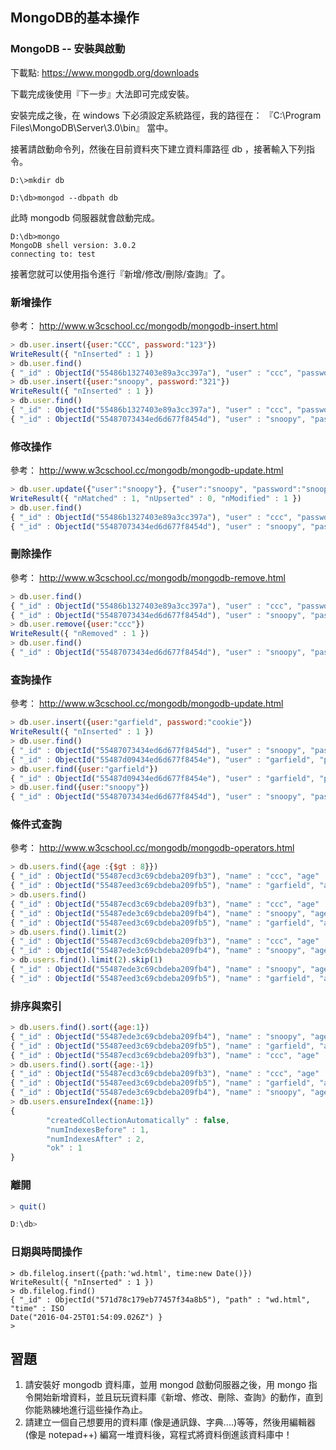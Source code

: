 ## MongoDB的基本操作

### MongoDB -- 安裝與啟動

下載點: <https://www.mongodb.org/downloads>

下載完成後使用『下一步』大法即可完成安裝。

安裝完成之後，在 windows 下必須設定系統路徑，我的路徑在： 『C:\Program Files\MongoDB\Server\3.0\bin』 當中。

接著請啟動命令列，然後在目前資料夾下建立資料庫路徑 db ，接著輸入下列指令。

```
D:\>mkdir db

D:\db>mongod --dbpath db
```

此時 mongodb 伺服器就會啟動完成。

```
D:\db>mongo
MongoDB shell version: 3.0.2
connecting to: test
```

接著您就可以使用指令進行『新增/修改/刪除/查詢』了。

### 新增操作

參考： <http://www.w3cschool.cc/mongodb/mongodb-insert.html>

```javascript
> db.user.insert({user:"CCC", password:"123"})
WriteResult({ "nInserted" : 1 })
> db.user.find()
{ "_id" : ObjectId("55486b1327403e89a3cc397a"), "user" : "ccc", "password" : "123" }
> db.user.insert({user:"snoopy", password:"321"})
WriteResult({ "nInserted" : 1 })
> db.user.find()
{ "_id" : ObjectId("55486b1327403e89a3cc397a"), "user" : "ccc", "password" : "123" }
{ "_id" : ObjectId("55487073434ed6d677f8454d"), "user" : "snoopy", "password" : "321" }
```

### 修改操作

參考： <http://www.w3cschool.cc/mongodb/mongodb-update.html>


```javascript
> db.user.update({"user":"snoopy"}, {"user":"snoopy", "password":"snoopy321"})
WriteResult({ "nMatched" : 1, "nUpserted" : 0, "nModified" : 1 })
> db.user.find()
{ "_id" : ObjectId("55486b1327403e89a3cc397a"), "user" : "ccc", "password" : "123" }
{ "_id" : ObjectId("55487073434ed6d677f8454d"), "user" : "snoopy", "password" : "snoopy321" }
```

### 刪除操作

參考： <http://www.w3cschool.cc/mongodb/mongodb-remove.html>


```javascript
> db.user.find()
{ "_id" : ObjectId("55486b1327403e89a3cc397a"), "user" : "ccc", "password" : "123" }
{ "_id" : ObjectId("55487073434ed6d677f8454d"), "user" : "snoopy", "password" : "snoopy321" }
> db.user.remove({user:"ccc"})
WriteResult({ "nRemoved" : 1 })
> db.user.find()
{ "_id" : ObjectId("55487073434ed6d677f8454d"), "user" : "snoopy", "password" : "snoopy321" }
```

### 查詢操作

參考： <http://www.w3cschool.cc/mongodb/mongodb-update.html>


```javascript
> db.user.insert({user:"garfield", password:"cookie"})
WriteResult({ "nInserted" : 1 })
> db.user.find()
{ "_id" : ObjectId("55487073434ed6d677f8454d"), "user" : "snoopy", "password" : "snoopy321" }
{ "_id" : ObjectId("55487d09434ed6d677f8454e"), "user" : "garfield", "password": "cookie" }
> db.user.find({user:"garfield"})
{ "_id" : ObjectId("55487d09434ed6d677f8454e"), "user" : "garfield", "password": "cookie" }
> db.user.find({user:"snoopy"})
{ "_id" : ObjectId("55487073434ed6d677f8454d"), "user" : "snoopy", "password" :"snoopy321" }
```

### 條件式查詢

參考： <http://www.w3cschool.cc/mongodb/mongodb-operators.html>

```javascript
> db.users.find({age :{$gt : 8}})
{ "_id" : ObjectId("55487ecd3c69cbdeba209fb3"), "name" : "ccc", "age" : 45, "password" : "321" }
{ "_id" : ObjectId("55487eed3c69cbdeba209fb5"), "name" : "garfield", "age" : 9,"password" : "garfield123" }
> db.users.find()
{ "_id" : ObjectId("55487ecd3c69cbdeba209fb3"), "name" : "ccc", "age" : 45, "password" : "321" }
{ "_id" : ObjectId("55487ede3c69cbdeba209fb4"), "name" : "snoopy", "age" : 5, "password" : "snoopy123" }
{ "_id" : ObjectId("55487eed3c69cbdeba209fb5"), "name" : "garfield", "age" : 9, "password" : "garfield123" }
> db.users.find().limit(2)
{ "_id" : ObjectId("55487ecd3c69cbdeba209fb3"), "name" : "ccc", "age" : 45, "password" : "321" }
{ "_id" : ObjectId("55487ede3c69cbdeba209fb4"), "name" : "snoopy", "age" : 5, "password" : "snoopy123" }
> db.users.find().limit(2).skip(1)
{ "_id" : ObjectId("55487ede3c69cbdeba209fb4"), "name" : "snoopy", "age" : 5, "password" : "snoopy123" }
{ "_id" : ObjectId("55487eed3c69cbdeba209fb5"), "name" : "garfield", "age" : 9,"password" : "garfield123" }
```

### 排序與索引

```javascript
> db.users.find().sort({age:1})
{ "_id" : ObjectId("55487ede3c69cbdeba209fb4"), "name" : "snoopy", "age" : 5, "password" : "snoopy123" }
{ "_id" : ObjectId("55487eed3c69cbdeba209fb5"), "name" : "garfield", "age" : 9,"password" : "garfield123" }
{ "_id" : ObjectId("55487ecd3c69cbdeba209fb3"), "name" : "ccc", "age" : 45, "password" : "321" }
> db.users.find().sort({age:-1})
{ "_id" : ObjectId("55487ecd3c69cbdeba209fb3"), "name" : "ccc", "age" : 45, "password" : "321" }
{ "_id" : ObjectId("55487eed3c69cbdeba209fb5"), "name" : "garfield", "age" : 9,"password" : "garfield123" }
{ "_id" : ObjectId("55487ede3c69cbdeba209fb4"), "name" : "snoopy", "age" : 5, "password" : "snoopy123" }
> db.users.ensureIndex({name:1})
{
        "createdCollectionAutomatically" : false,
        "numIndexesBefore" : 1,
        "numIndexesAfter" : 2,
        "ok" : 1
}
```

### 離開

```javascript
> quit()

D:\db>
```

### 日期與時間操作

```
> db.filelog.insert({path:'wd.html', time:new Date()})
WriteResult({ "nInserted" : 1 })
> db.filelog.find()
{ "_id" : ObjectId("571d78c179eb77457f34a8b5"), "path" : "wd.html", "time" : ISO
Date("2016-04-25T01:54:09.026Z") }
>

```

## 習題

1. 請安裝好 mongodb 資料庫，並用 mongod 啟動伺服器之後，用 mongo 指令開始新增資料，並且玩玩資料庫《新增、修改、刪除、查詢》的動作，直到你能熟練地進行這些操作為止。
2. 請建立一個自己想要用的資料庫 (像是通訊錄、字典....)等等，然後用編輯器(像是 notepad++) 編寫一堆資料後，寫程式將資料倒進該資料庫中！

